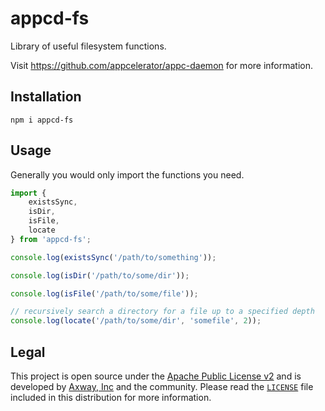 # appcd-fs

Library of useful filesystem functions.

Visit https://github.com/appcelerator/appc-daemon for more information.

## Installation

	npm i appcd-fs

## Usage

Generally you would only import the functions you need.

```js
import {
	existsSync,
	isDir,
	isFile,
	locate
} from 'appcd-fs';

console.log(existsSync('/path/to/something'));

console.log(isDir('/path/to/some/dir'));

console.log(isFile('/path/to/some/file'));

// recursively search a directory for a file up to a specified depth
console.log(locate('/path/to/some/dir', 'somefile', 2));
```

## Legal

This project is open source under the [Apache Public License v2][1] and is developed by
[Axway, Inc](http://www.axway.com/) and the community. Please read the [`LICENSE`][1] file included
in this distribution for more information.

[1]: https://github.com/appcelerator/appc-daemon/packages/appcd-fs/LICENSE
